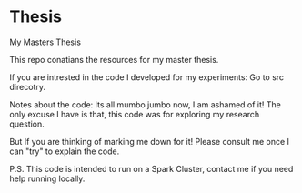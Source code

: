 # Thesis
My Masters Thesis

This repo conatians the resources for my master thesis.

If you are intrested in the code I developed for my experiments: Go to src direcotry.

Notes about the code:
Its all mumbo jumbo now, I am ashamed of it!
The only excuse I have is that, this code was for exploring my research question.


But If you are thinking of marking me down for it! Please consult me once I can "try" to explain the code.


P.S. This code is intended to run on a Spark Cluster, contact me if you need help running locally. 

